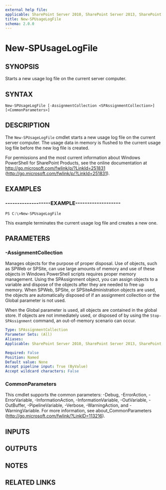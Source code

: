 ```yaml
---
external help file: 
applicable: SharePoint Server 2010, SharePoint Server 2013, SharePoint Server 2016, SharePoint Server 2019
title: New-SPUsageLogFile
schema: 2.0.0
---
```


# New-SPUsageLogFile

## SYNOPSIS
Starts a new usage log file on the current server computer.


## SYNTAX

```
New-SPUsageLogFile [-AssignmentCollection <SPAssignmentCollection>] [<CommonParameters>]
```

## DESCRIPTION
The `New-SPUsageLogFile` cmdlet starts a new usage log file on the current server computer.
The usage data in memory is flushed to the current usage log file before the new log file is created.

For permissions and the most current information about Windows PowerShell for SharePoint Products, see the online documentation at http://go.microsoft.com/fwlink/p/?LinkId=251831 (http://go.microsoft.com/fwlink/p/?LinkId=251831).


## EXAMPLES

### -------------------EXAMPLE-------------------
```
PS C:\>New-SPUsageLogFile
```

This example terminates the current usage log file and creates a new one.


## PARAMETERS

### -AssignmentCollection
Manages objects for the purpose of proper disposal.
Use of objects, such as SPWeb or SPSite, can use large amounts of memory and use of these objects in Windows PowerShell scripts requires proper memory management.
Using the SPAssignment object, you can assign objects to a variable and dispose of the objects after they are needed to free up memory.
When SPWeb, SPSite, or SPSiteAdministration objects are used, the objects are automatically disposed of if an assignment collection or the Global parameter is not used.

When the Global parameter is used, all objects are contained in the global store.
If objects are not immediately used, or disposed of by using the `Stop-SPAssignment` command, an out-of-memory scenario can occur.

```yaml
Type: SPAssignmentCollection
Parameter Sets: (All)
Aliases: 
Applicable: SharePoint Server 2010, SharePoint Server 2013, SharePoint Server 2016, SharePoint Server 2019

Required: False
Position: Named
Default value: None
Accept pipeline input: True (ByValue)
Accept wildcard characters: False
```

### CommonParameters
This cmdlet supports the common parameters: -Debug, -ErrorAction, -ErrorVariable, -InformationAction, -InformationVariable, -OutVariable, -OutBuffer, -PipelineVariable, -Verbose, -WarningAction, and -WarningVariable. For more information, see about_CommonParameters (http://go.microsoft.com/fwlink/?LinkID=113216).

## INPUTS

## OUTPUTS

## NOTES

## RELATED LINKS
